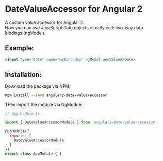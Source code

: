 # DateValueAccessor for Angular 2

A custom value accessor for Angular 2.  
Now you can use JavaScript Date objects directly with two-way data bindings (ngModel).

## Example:
```html
<input type="date" name="myBirthday" ngModel useValueAsDate>
```

## Installation:

Download the package via NPM:

```bash
npm install --save angular2-date-value-accessor
```

Then import the module via NgModue:

```js
// app.module.ts

import { DateValueAccessorModule } from 'angular2-date-value-accessor';

@NgModule({
  imports: [
    DateValueAccessorModule
  ]
})
export class AppModule { }
```
